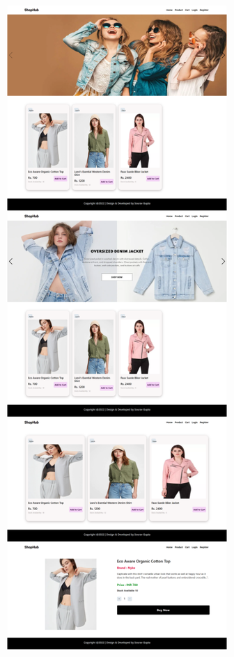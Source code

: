![Shophub](/BackEnd/Public/image/s1.png)
![Shophub](/BackEnd/Public/image/s2.png)
![Shophub](/BackEnd/Public/image/s3.png)
![Shophub](/BackEnd/Public/image/s4.png)
